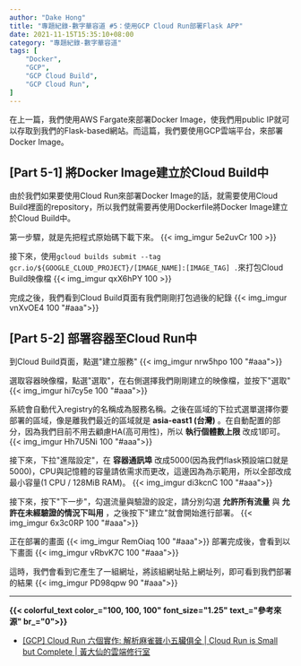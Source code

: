 ```yaml
---
author: "Dake Hong"
title: "專題紀錄-數字華容道 #5：使用GCP Cloud Run部署Flask APP"
date: 2021-11-15T15:35:10+08:00
category: "專題紀錄-數字華容道"
tags: [
	"Docker",
    "GCP",
    "GCP Cloud Build",
    "GCP Cloud Run",
]
---
```

在上一篇，我們使用AWS Fargate來部署Docker Image，使我們用public IP就可以存取到我們的Flask-based網站。而這篇，我們要使用GCP雲端平台，來部署Docker Image。
<!--more-->
## [Part 5-1] 將Docker Image建立於Cloud Build中
由於我們如果要使用Cloud Run來部署Docker Image的話，就需要使用Cloud Build裡面的repository，所以我們就需要再使用Dockerfile將Docker Image建立於Cloud Build中。

第一步驟，就是先把程式原始碼下載下來。
{{< img_imgur 5e2uvCr 100 >}}

接下來，使用`gcloud builds submit --tag gcr.io/${GOOGLE_CLOUD_PROJECT}/[IMAGE_NAME]:[IMAGE_TAG] .`來打包Cloud Build映像檔
{{< img_imgur qxX6hPY 100 >}}

完成之後，我們看到Cloud Build頁面有我們剛剛打包過後的紀錄
{{< img_imgur vnXvOE4 100 "#aaa">}}

## [Part 5-2] 部署容器至Cloud Run中
到Cloud Build頁面，點選"建立服務"
{{< img_imgur nrw5hpo 100 "#aaa">}}

選取容器映像檔，點選"選取"，在右側選擇我們剛剛建立的映像檔，並按下"選取"
{{< img_imgur hi7cy5e 100 "#aaa">}}

系統會自動代入registry的名稱成為服務名稱。之後在區域的下拉式選單選擇你要部署的區域，像是離我們最近的區域就是 **asia-east1 (台灣)** 。在自動配置的部分，因為我們目前不用去顧慮HA(高可用性)，所以 **執行個體數上限** 改成1即可。
{{< img_imgur Hh7U5Ni 100 "#aaa">}}

接下來，下拉"進階設定"，在 **容器通訊埠** 改成5000(因為我們flask預設端口就是5000)，CPU與記憶體的容量請依需求而更改，這邊因為為示範用，所以全部改成最小容量(1 CPU / 128MiB RAM)。
{{< img_imgur di3kcnC 100 "#aaa">}}

接下來，按下"下一步"，勾選流量與驗證的設定，請分別勾選 **允許所有流量** 與 **允許在未經驗證的情況下叫用** ，之後按下"建立"就會開始進行部署。
{{< img_imgur 6x3c0RP 100 "#aaa">}}

正在部署的畫面
{{< img_imgur RemOiaq 100 "#aaa">}}
部署完成後，會看到以下畫面
{{< img_imgur vRbvK7C 100 "#aaa">}}

這時，我們會看到它產生了一組網址，將該組網址貼上網址列，即可看到我們部署的結果
{{< img_imgur PD98qpw 90 "#aaa">}}

---
**{{< colorful_text color_="100, 100, 100" font_size="1.25" text_="參考來源" br_="0">}}**
- [[GCP] Cloud Run 六個實作: 解析麻雀雖小五臟俱全 | Cloud Run is Small but Complete | 黃大仙的雲端修行室](https://joehuang-pop.github.io/2020/05/01/GCP-Cloud-Run-%E5%85%AD%E5%80%8B%E5%AF%A6%E4%BD%9C-%E8%A7%A3%E6%9E%90%E9%BA%BB%E9%9B%80%E9%9B%96%E5%B0%8F%E4%BA%94%E8%87%9F%E4%BF%B1%E5%85%A8-Cloud-Run-is-Small-but-Complete/)